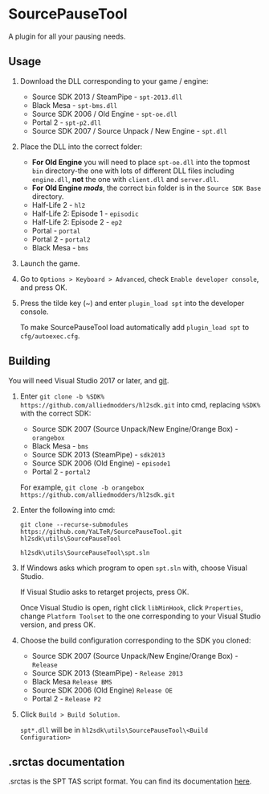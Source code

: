 SourcePauseTool
===============

A plugin for all your pausing needs.

## Usage
1. Download the DLL corresponding to your game / engine:
    * Source SDK 2013 / SteamPipe - `spt-2013.dll`
    * Black Mesa - `spt-bms.dll`
    * Source SDK 2006 / Old Engine - `spt-oe.dll`
    * Portal 2 - `spt-p2.dll`
    * Source SDK 2007 / Source Unpack / New Engine - `spt.dll`

2. Place the DLL into the correct folder:
    * **For Old Engine** you will need to place `spt-oe.dll` into the topmost `bin` directory-the one with lots of different DLL files including `engine.dll`, **not** the one with `client.dll` and `server.dll`.
    * **For Old Engine *mods***, the correct `bin` folder is in the `Source SDK Base` directory.
    * Half-Life 2 - `hl2`
    * Half-Life 2: Episode 1 - `episodic`
    * Half-Life 2: Episode 2 - `ep2`
    * Portal - `portal`
    * Portal 2 - `portal2`
    * Black Mesa - `bms`

3. Launch the game.
4. Go to `Options > Keyboard > Advanced`, check `Enable developer console`, and press OK.
5. Press the tilde key (~) and enter `plugin_load spt` into the developer console.

   To make SourcePauseTool load automatically add `plugin_load spt` to `cfg/autoexec.cfg`.

## Building
You will need Visual Studio 2017 or later, and [git](https://git-scm.com).

1. Enter `git clone -b %SDK% https://github.com/alliedmodders/hl2sdk.git` into cmd, replacing `%SDK%` with the correct SDK:
    * Source SDK 2007 (Source Unpack/New Engine/Orange Box) - `orangebox`
    * Black Mesa - `bms`
    * Source SDK 2013 (SteamPipe) - `sdk2013`
    * Source SDK 2006 (Old Engine) - `episode1`
    * Portal 2 - `portal2`
    
   For example, `git clone -b orangebox https://github.com/alliedmodders/hl2sdk.git`

2. Enter the following into cmd:
    ```
    git clone --recurse-submodules https://github.com/YaLTeR/SourcePauseTool.git hl2sdk\utils\SourcePauseTool
    
    hl2sdk\utils\SourcePauseTool\spt.sln
    ```

3. If Windows asks which program to open `spt.sln` with, choose Visual Studio.

   If Visual Studio asks to retarget projects, press OK.

   Once Visual Studio is open, right click `libMinHook`, click `Properties`, change `Platform Toolset` to the one corresponding to your Visual Studio version, and press OK.

4. Choose the build configuration corresponding to the SDK you cloned:
    * Source SDK 2007 (Source Unpack/New Engine/Orange Box) - `Release`
    * Source SDK 2013 (SteamPipe) - `Release 2013`
    * Black Mesa `Release BMS`
    * Source SDK 2006 (Old Engine) `Release OE`
    * Portal 2 - `Release P2`

5. Click `Build > Build Solution`.

   `spt*.dll` will be in `hl2sdk\utils\SourcePauseTool\<Build Configuration>`

## .srctas documentation
.srctas is the SPT TAS script format. You can find its documentation [here](https://docs.google.com/document/d/11iu9kw5Ufa3-QaiR7poJWBwfe1I56wI6fBtDgmWZ8Aw).
